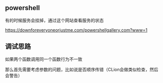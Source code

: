 ## powershell

有的时候服务会挂掉，通过这个网站查看服务的状态

https://downforeveryoneorjustme.com/powershellgallery.com?www=1

## 调试思路

如果两个函数调用同一个函数行为不一致

那么首先需要考虑参数的问题，比如说是否顺序传错（CLion会做类似检查，然后会警告）

